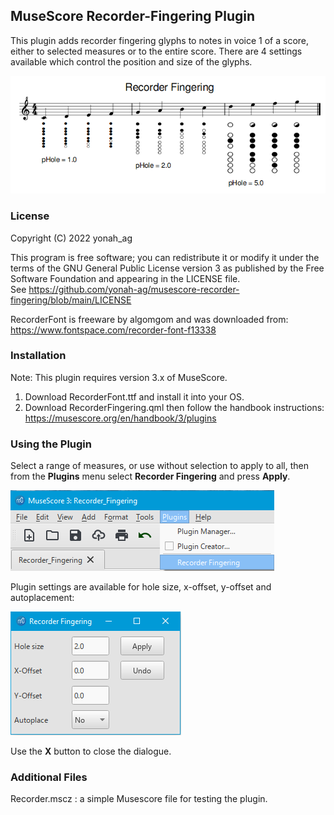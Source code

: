 ## MuseScore Recorder-Fingering Plugin

This plugin adds recorder fingering glyphs to notes in voice 1 of a score, either to selected measures or to the entire score. There are 4 settings available which control the position and size of the glyphs.

![01](https://github.com/yonah-ag/musescore-recorder-fingering/blob/main/images/Recorder01-Score.png)

### License

Copyright (C) 2022 yonah_ag

This program is free software; you can redistribute it or modify it under the terms of the GNU General Public License version 3 as published by the Free Software Foundation and appearing in the LICENSE file.  
See https://github.com/yonah-ag/musescore-recorder-fingering/blob/main/LICENSE

RecorderFont is freeware by algomgom and was downloaded from: https://www.fontspace.com/recorder-font-f13338

### Installation

Note: This plugin requires version 3.x of MuseScore.

1. Download RecorderFont.ttf and install it into your OS.
2. Download RecorderFingering.qml then follow the handbook instructions: https://musescore.org/en/handbook/3/plugins

### Using the Plugin

Select a range of measures, or use without selection to apply to all, then from the **Plugins** menu select **Recorder Fingering** and press **Apply**.
 
  ![02](https://github.com/yonah-ag/musescore-recorder-fingering/blob/main/images/Recorder02-Run.png)
  
Plugin settings are available for hole size, x-offset, y-offset and autoplacement:

  ![03](https://github.com/yonah-ag/musescore-recorder-fingering/blob/main/images/Recorder03-Setup.png)
  
  Use the **X** button to close the dialogue.
  
### Additional Files

Recorder.mscz : a simple Musescore file for testing the plugin.
